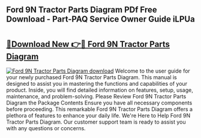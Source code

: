 ## Ford 9N Tractor Parts Diagram PDf Free Download - Part-PAQ Service Owner Guide iLPUa

# <h2><a href="http://dfmb98i.blite.top/?on=Ford+9N+Tractor+Parts+Diagram">🔗Download New 👉🔴 Ford 9N Tractor Parts Diagram</a></h2>

[![Ford 9N Tractor Parts Diagram download](https://i.imgur.com/lujVjoI.png)](http://dfmb98i.blite.top/?on=Ford+9N+Tractor+Parts+Diagram)
Welcome to the user guide for your newly purchased Ford 9N Tractor Parts Diagram. This manual is designed to assist you in mastering the functions and capabilities of your product. Inside, you will find detailed information on features, setup, usage, maintenance, and problem-solving. Please Review Ford 9N Tractor Parts Diagram the Package Contents Ensure you have all necessary components before proceeding. This remarkable Ford 9N Tractor Parts Diagram offers a plethora of features to enhance your daily life. We're Here to Help Ford 9N Tractor Parts Diagram. Our customer support team is ready to assist you with any questions or concerns.

